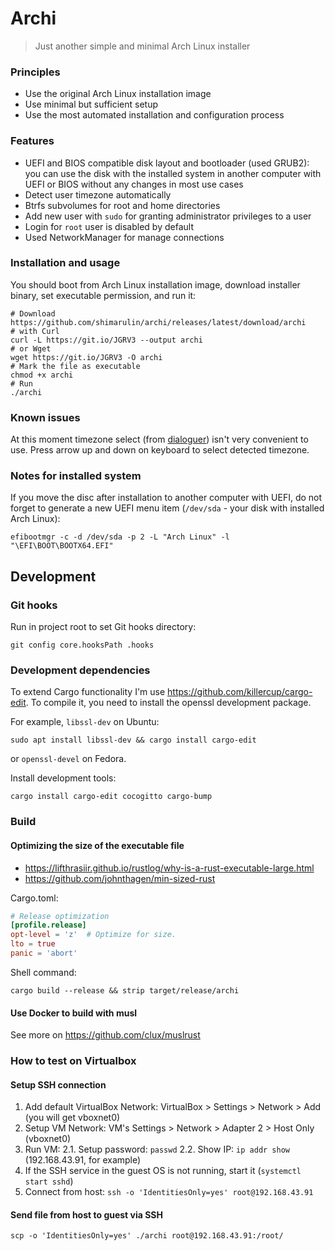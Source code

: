 # Archi

> Just another simple and minimal Arch Linux installer

### Principles

- Use the original Arch Linux installation image
- Use minimal but sufficient setup
- Use the most automated installation and configuration process

### Features

- UEFI and BIOS compatible disk layout and bootloader (used GRUB2): you can use the disk with the installed system
  in another computer with UEFI or BIOS without any changes in most use cases
- Detect user timezone automatically
- Btrfs subvolumes for root and home directories
- Add new user with `sudo` for granting administrator privileges to a user
- Login for `root` user is disabled by default
- Used NetworkManager for manage connections

### Installation and usage

You should boot from Arch Linux installation image, download installer binary, set executable permission, and run it:

```shell
# Download https://github.com/shimarulin/archi/releases/latest/download/archi
# with Curl
curl -L https://git.io/JGRV3 --output archi
# or Wget
wget https://git.io/JGRV3 -O archi
# Mark the file as executable
chmod +x archi
# Run
./archi
```

### Known issues

At this moment timezone select (from [dialoguer](https://github.com/mitsuhiko/dialoguer)) isn't very convenient to use. Press arrow up and down on keyboard to select detected timezone.

### Notes for installed system

If you move the disc after installation to another computer with UEFI, do not forget to generate a new UEFI menu item (`/dev/sda` - your disk with installed Arch Linux):

```shell
efibootmgr -c -d /dev/sda -p 2 -L "Arch Linux" -l "\EFI\BOOT\BOOTX64.EFI"
```

## Development

### Git hooks

Run in project root to set Git hooks directory:

```shell
git config core.hooksPath .hooks
```

### Development dependencies

To extend Cargo functionality I'm use https://github.com/killercup/cargo-edit. To compile it, you need to install the openssl development package.

For example, `libssl-dev` on Ubuntu:

```shell
sudo apt install libssl-dev && cargo install cargo-edit
```

or `openssl-devel` on Fedora.

Install development tools:

```shell
cargo install cargo-edit cocogitto cargo-bump
```

### Build

#### Optimizing the size of the executable file

- https://lifthrasiir.github.io/rustlog/why-is-a-rust-executable-large.html
- https://github.com/johnthagen/min-sized-rust

Cargo.toml:
```toml
# Release optimization
[profile.release]
opt-level = 'z'  # Optimize for size.
lto = true
panic = 'abort'
```

Shell command:
```shell
cargo build --release && strip target/release/archi
```

#### Use Docker to build with musl

See more on https://github.com/clux/muslrust

### How to test on Virtualbox

#### Setup SSH connection

1. Add default VirtualBox Network: VirtualBox > Settings > Network > Add (you will get vboxnet0)
2. Setup VM Network: VM's Settings > Network > Adapter 2 > Host Only (vboxnet0)
3. Run VM:
    2.1. Setup password: `passwd`
    2.2. Show IP: `ip addr show` (192.168.43.91, for example)
4. If the SSH service in the guest OS is not running, start it (`systemctl start sshd`)
5. Connect from host: `ssh -o 'IdentitiesOnly=yes' root@192.168.43.91`

#### Send file from host to guest via SSH

```shell
scp -o 'IdentitiesOnly=yes' ./archi root@192.168.43.91:/root/
```
